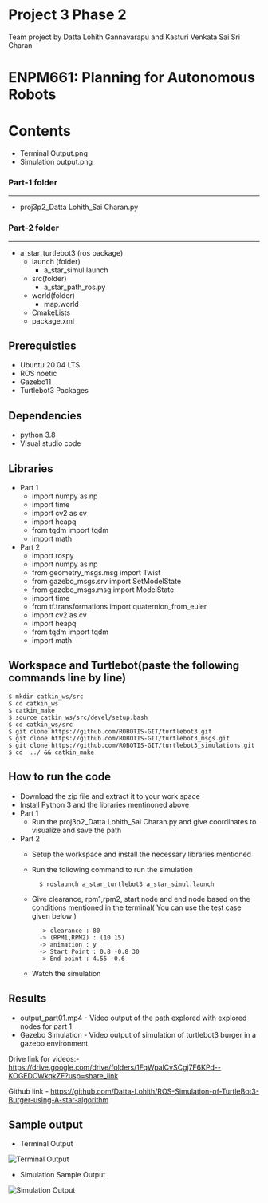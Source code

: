 # Project 3 Phase 2
Team project by Datta Lohith Gannavarapu and Kasturi Venkata Sai Sri Charan

# ENPM661: Planning for Autonomous Robots

# Contents

- Terminal Output.png
- Simulation output.png

### Part-1 folder
-------------
- proj3p2_Datta Lohith_Sai Charan.py

### Part-2 folder
-------------
- a_star_turtlebot3 (ros package)
    - launch (folder)
        - a_star_simul.launch
    - src(folder)
        - a_star_path_ros.py
    - world(folder)
        - map.world
    - CmakeLists
    - package.xml

    

## Prerequisties
- Ubuntu 20.04 LTS
- ROS noetic
- Gazebo11
- Turtlebot3 Packages

## Dependencies
- python 3.8
- Visual studio code

## Libraries
- Part 1
    - import numpy as np
    - import time
    - import cv2 as cv
    - import heapq
    - from tqdm import tqdm
    - import math
- Part 2
   - import rospy
   - import numpy as np
   - from geometry_msgs.msg import Twist
   - from gazebo_msgs.srv import SetModelState
   - from gazebo_msgs.msg import ModelState
   - import time
   - from tf.transformations import quaternion_from_euler
   - import cv2 as cv
   - import heapq
   - from tqdm import tqdm
   - import math

## Workspace and Turtlebot(paste the following commands line by line)
    $ mkdir catkin_ws/src
    $ cd catkin_ws
    $ catkin_make
    $ source catkin_ws/src/devel/setup.bash
    $ cd catkin_ws/src
    $ git clone https://github.com/ROBOTIS-GIT/turtlebot3.git
    $ git clone https://github.com/ROBOTIS-GIT/turtlebot3_msgs.git
    $ git clone https://github.com/ROBOTIS-GIT/turtlebot3_simulations.git
    $ cd  ../ && catkin_make


## How to run the code

- Download the zip file and extract it to your work space
- Install Python 3 and the libraries mentinoned above
- Part 1
    - Run the proj3p2_Datta Lohith_Sai Charan.py and give coordinates to visualize and save the path
- Part 2
    - Setup the workspace and install the necessary libraries mentioned
    - Run the following command to run the simulation

            $ roslaunch a_star_turtlebot3 a_star_simul.launch

    - Give clearance, rpm1,rpm2, start node and end node based on the conditions mentioned in the terminal( You can use the test case given below )

            -> clearance : 80
            -> (RPM1,RPM2) : (10 15)
            -> animation : y
            -> Start Point : 0.8 -0.8 30
            -> End point : 4.55 -0.6
    - Watch the simulation 

## Results

- output_part01.mp4 - Video output of the path explored with explored nodes for part 1
- Gazebo Simulation - Video output of simulation of turtlebot3 burger in a gazebo environment

Drive link for videos:-
https://drive.google.com/drive/folders/1FqWpalCvSCgj7F6KPd--KOGEDCWkqkZF?usp=share_link

Github link - https://github.com/Datta-Lohith/ROS-Simulation-of-TurtleBot3-Burger-using-A-star-algorithm

## Sample output
- Terminal Output

![Terminal Output](https://user-images.githubusercontent.com/126642779/230751081-fb148649-d1f8-4195-b064-4961728e8086.png)


- Simulation Sample Output

![Simulation Output](https://user-images.githubusercontent.com/126642779/230751090-8f64188e-ae6b-49d7-abda-e144054fa826.png)


